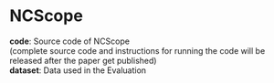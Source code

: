 # NCScope

__code__: Source code of NCScope  
(complete source code and instructions for running the code will be released after the paper get published)  
__dataset__: Data used in the Evaluation  
